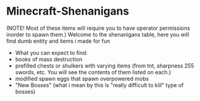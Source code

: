 # Minecraft-Shenanigans

(NOTE! Most of these items will require you to have operator permissions inorder to spawn them.)
Welcome to the shenanigans table, here you will find dumb entity and items i made for fun
- What you can expect to find:
- books of mass destruction
- prefilled chests or shulkers with varying items (from tnt, sharpness 255 swords, etc. You will see the contents of them listed on each.)
- modified spawn eggs that spawn overpowered mobs
- "New Bosses" (what i mean by this is "really difficult to kill" type of bosses)
